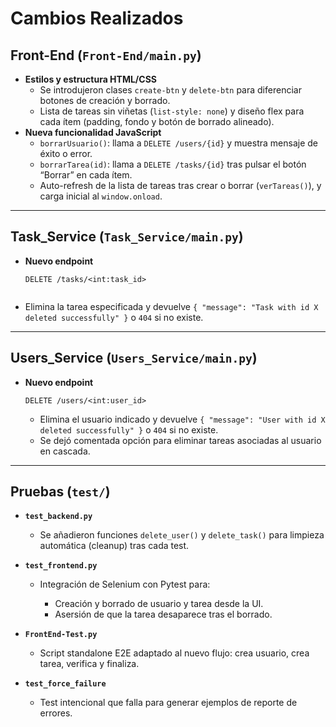 
# Cambios Realizados

## Front-End (`Front-End/main.py`)
- **Estilos y estructura HTML/CSS**  
  - Se introdujeron clases `create-btn` y `delete-btn` para diferenciar botones de creación y borrado.  
  - Lista de tareas sin viñetas (`list-style: none`) y diseño flex para cada ítem (padding, fondo y botón de borrado alineado).  
- **Nueva funcionalidad JavaScript**  
  - `borrarUsuario()`: llama a `DELETE /users/{id}` y muestra mensaje de éxito o error.  
  - `borrarTarea(id)`: llama a `DELETE /tasks/{id}` tras pulsar el botón “Borrar” en cada ítem.  
  - Auto-refresh de la lista de tareas tras crear o borrar (`verTareas()`), y carga inicial al `window.onload`.

---

## Task_Service (`Task_Service/main.py`)
- **Nuevo endpoint**  
  ```http
  DELETE /tasks/<int:task_id>


* Elimina la tarea especificada y devuelve `{ "message": "Task with id X deleted successfully" }` o `404` si no existe.

---

## Users\_Service (`Users_Service/main.py`)

* **Nuevo endpoint**

  ```http
  DELETE /users/<int:user_id>
  ```

  * Elimina el usuario indicado y devuelve `{ "message": "User with id X deleted successfully" }` o `404` si no existe.
  * Se dejó comentada opción para eliminar tareas asociadas al usuario en cascada.

---

## Pruebas (`test/`)

* **`test_backend.py`**

  * Se añadieron funciones `delete_user()` y `delete_task()` para limpieza automática (cleanup) tras cada test.
* **`test_frontend.py`**

  * Integración de Selenium con Pytest para:

    * Creación y borrado de usuario y tarea desde la UI.
    * Asersión de que la tarea desaparece tras el borrado.
* **`FrontEnd-Test.py`**

  * Script standalone E2E adaptado al nuevo flujo: crea usuario, crea tarea, verifica y finaliza.
* **`test_force_failure`**

  * Test intencional que falla para generar ejemplos de reporte de errores.

